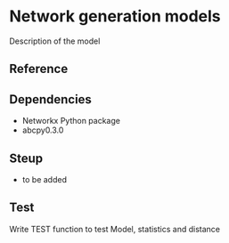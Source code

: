 # Network generation models

Description of the model 

## Reference

## Dependencies 
- Networkx Python package 
- abcpy0.3.0

## Steup 
- to be added

## Test 
Write  TEST function to test Model, statistics and distance 

